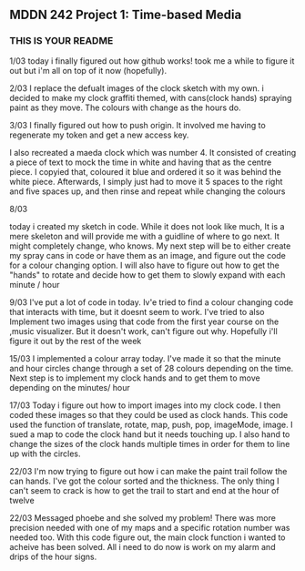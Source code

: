 ## MDDN 242 Project 1: Time-based Media  

### THIS IS YOUR README

 1/03
 today i finally figured out how github works! took me a while to figure it out but i'm all on top of it now (hopefully).


2/03
I replace the defualt images of the clock sketch with my own. i decided to make my clock graffiti themed, with cans(clock hands) spraying paint as they move. The colours with change as the hours do.

3/03
I finally figured out how to push origin. It involved me having to regenerate my token and get a new access key.

I also recreated a maeda clock which was number 4. It consisted of creating a piece of text to mock the time in white and having that as the centre piece. I copyied that, coloured it blue and ordered it so it was behind the white piece. Afterwards, I simply just had to move it 5 spaces to the right and five spaces up, and then rinse and repeat while changing the colours

8/03

today i created my sketch in code. While it does not look like much, It is a mere skeleton and will provide me with a guidline of where to go next. It might completely change, who knows. My next step will be to either create my spray cans in code or have them as an image, and figure out the code for a colour changing option. I will also have to figure out how to get the "hands" to rotate and decide how to get them to slowly expand with each minute / hour

9/03
I've put a lot of code in today. Iv'e tried to find a colour changing code that interacts with time, but it doesnt seem to work. I've tried to also Implement two images using that code from the first year course on the ,music visualizer. But it doesn't work, can't figure out why. Hopefully i'll figure it out by the rest of the week

15/03
I implemented a colour array today. I've made it so that the minute and hour circles change through a set of 28 colours depending on the time. Next step is to implement my clock hands and to get them to move depending on the minutes/ hour

17/03
Today i figure out how to import images into my clock code. I then coded these images so that they could be used as clock hands. This code used the function of translate, rotate, map, push, pop, imageMode, image. I sued a map to code the clock hand but it needs touching up. I also hand to change the sizes of the clock hands multiple times in order for them to line up with the circles.


22/03
I'm now trying to figure out how i can make the paint trail follow the can hands. I've got the colour sorted and the thickness. The only thing I can't  seem to crack is how to get the trail to start and end at the hour of twelve

22/03
Messaged phoebe and she solved my problem! There was more precision needed with one of my maps and a specific rotation number was needed too. With this code figure out, the main clock function i wanted to acheive has been solved.
All i need to do now is work on my alarm and drips of the hour signs.
